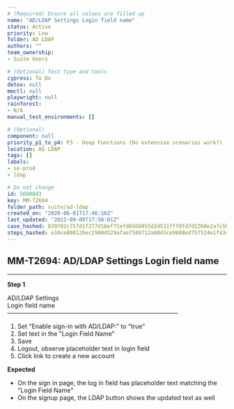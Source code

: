 ```yaml
---
# (Required) Ensure all values are filled up
name: "AD/LDAP Settings Login field name"
status: Active
priority: Low
folder: AD LDAP
authors: ""
team_ownership: 
- Suite Users

# (Optional) Test type and tools
cypress: To Do
detox: null
mmctl: null
playwright: null
rainforest: 
- N/A
manual_test_environments: []

# (Optional)
component: null
priority_p1_to_p4: P3 - Deep Functions (Do extensive scenarios work?)
location: AD LDAP
tags: []
labels: 
- se-prod
- ldap

# Do not change
id: 5600843
key: MM-T2694
folder_path: suite/ad-ldap
created_on: "2020-06-01T17:46:16Z"
last_updated: "2022-09-09T17:58:01Z"
case_hashed: 839702c757d1f277d18ef71efd6566055d2d531fff0fd7d2260e2a7c5b3a510ee34c148de1b2e05e9c378b73fcf5868d
steps_hashed: e10ce808120ec2908d329afae7346712a60d3ce9668ed75f524e1f4343cb9da4a49b5af0a8131a82185940ff6505ea9c
---
```


## MM-T2694: AD/LDAP Settings Login field name

---

**Step 1**

AD/LDAP Settings\
Login field name\
————————————————————————————

1. Set "Enable sign-in with AD/LDAP:" to "true"
2. Set text in the "Login Field Name"
3. Save
4. Logout, observe placeholder text in login field
5. Click link to create a new account

**Expected**

- On the sign in page, the log in field has placeholder text matching the "Login Field Name"
- On the signup page, the LDAP button shows the updated text as well
